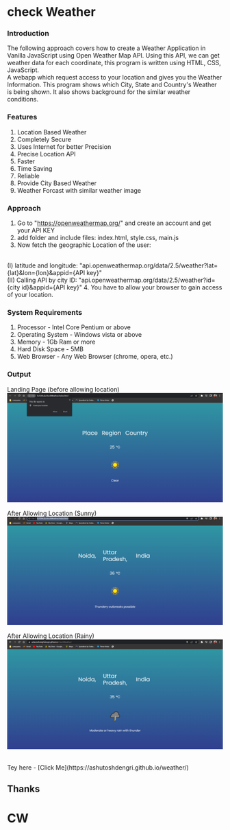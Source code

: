 # check Weather

### Introduction
 The following approach covers how to create a Weather Application in Vanilla JavaScript using Open Weather Map API. Using this API, we can get weather data for each coordinate, this program is written using HTML, CSS, JavaScript.
 <br/>
 A webapp which request access to your location and gives you the Weather Information. This program shows which City, State and Country's Weather is being shown. It also shows background for the similar weather conditions.

### Features
 1. Location Based Weather
 2. Completely Secure
 3. Uses Internet for better Precision
 4. Precise Location API
 5. Faster
 6. Time Saving
 7. Reliable
 8. Provide City Based Weather
 9. Weather Forcast with similar weather image
 
### Approach
 1. Go to "https://openweathermap.org/" and create an account and get your API KEY
 2. add folder and include files: index.html, style.css, main.js
 3. Now fetch the geographic Location of the user:
 <br>
 (I) latitude and longitude: "api.openweathermap.org/data/2.5/weather?lat={lat}&lon={lon}&appid={API key}"
 <br>
 (II) Calling API by city ID: "api.openweathermap.org/data/2.5/weather?id={city id}&appid={API key}"
 4. You have to allow your browser to gain access of your location.
 
### System Requirements
 1. Processor        - Intel Core Pentium or above
 2. Operating System - Windows vista or above
 3. Memory           - 1Gb Ram or more
 4. Hard Disk Space  - 5MB
 5. Web Browser      - Any Web Browser (chrome, opera, etc.)

### Output

Landing Page (before allowing location)
<br>
![Initial Stage](https://github.com/rrtutors/JS-Weather-App-on-Browser/blob/main/images/cw1.png)
<br>

After Allowing Location (Sunny)
<br>
![Initial Stage](https://github.com/rrtutors/JS-Weather-App-on-Browser/blob/main/images/cw2.png)
<br>

After Allowing Location (Rainy)
<br>
![Initial Stage](https://github.com/rrtutors/JS-Weather-App-on-Browser/blob/main/images/cw3.png)
<br>

<br>
Tey here - [Click Me](https://ashutoshdengri.github.io/weather/)

## Thanks
# CW